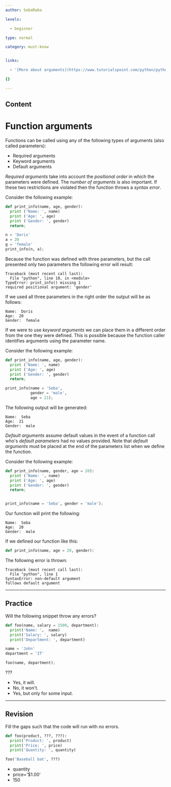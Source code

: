 ```yaml
---
author: SebaRaba

levels:

  - beginner

type: normal

category: must-know


links:

  - '[More about arguments](https://www.tutorialspoint.com/python/python_functions.htm){website}'

{}

---
```

## Content
# Function arguments

Functions can be called using any of the following types of arguments (also called parameters):
- Required arguments
- Keyword arguments
- Default arguments

*Required arguments* take into account the *positional order* in which the parameters were defined. The *number of arguments* is also important. If these two restrictions are violated then the function throws a *syntax error*.

Consider the following example:
```python
def print_info(name, age, gender):
  print ('Name: ', name)
  print ('Age: ', age)
  print ('Gender: ', gender)
  return;

n = 'Doris'
a = 20
g = 'female'
print_info(n, a);
```
Because the function was defined with three parameters, but the call presented only two parameters the following error will result:
```
Traceback (most recent call last):
  File "python", line 10, in <module>
TypeError: print_info() missing 1
required positional argument: 'gender'
```
If we used all three parameters in the right order the output will be as follows:
```
Name:  Doris
Age:  20
Gender:  female
```

If we were to use *keyword arguments* we can place them in a different order from the one they were defined. This is possible because the function caller identifies arguments using the parameter name.

Consider the following example:
```python
def print_info(name, age, gender):
  print ('Name: ', name)
  print ('Age: ', age)
  print ('Gender: ', gender)
  return;

print_info(name = 'Seba',
           gender = 'male',
           age = 21);
```
The following output will be generated:
```
Name:  Seba
Age:  21
Gender:  male
```

*Default arguments* assume default values in the event of a function call who's *default parameters* had no values provided. Note that *default arguments* must be placed at the end of the parameters list when we define the function.

Consider the following example:
```python
def print_info(name, gender, age = 20):
  print ('Name: ', name)
  print ('Age: ', age)
  print ('Gender: ', gender)
  return;


print_info(name = 'Seba', gender = 'male');
```

Our function will print the following:
```
Name:  Seba
Age:  20
Gender:  male
```

If we defined our function like this:
```python
def print_info(name, age = 20, gender):
```
The following error is thrown:
```
Traceback (most recent call last):
  File "python", line 1
SyntaxError: non-default argument
follows default argument
```

---
## Practice

Will the following snippet throw any errors?
```python
def foo(name, salary = 1500, department):
  print('Name: ',  name)
  print('Salary: ', salary)
  print('Department: ', department)

name = 'John'
department = 'IT'

foo(name, department);
```
???


* Yes, it will.
* No, it won't.
* Yes, but only for some input.

---
## Revision

Fill the gaps such that the code will run with no errors.
```python
def foo(product, ???, ???):
  print('Product: ', product)
  print('Price: ', price)
  print('Quantity: ', quantity)

foo('Baseball bat', ???)
```

* quantity
* price='$1.00'
* 150

